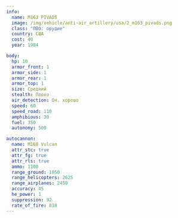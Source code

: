 ```yaml
---
info:
  name: M163 PIVADS
  image: /img/vehicle/anti-air_artillery/usa/2_m163_pivads.png
  class: "ПВО: орудие"
  country: США
  cost: 40
  year: 1984

body:
  hp: 10
  armor_front: 1
  armor_side: 1
  armor_rear: 1
  armor_top: 1
  size: Средний
  stealth: Плохо
  air_detection: Оч. хорошо
  speed: 60
  speed_road: 110
  amphibious: 30
  fuel: 350
  autonomy: 500

autocannon:
  name: M168 Vulcan
  attr_stc: true
  attr_fg: true
  attr_rls: true
  ammo: 1100
  range_ground: 1050
  range_helicopters: 2625
  range_airplanes: 2450
  accuracy: 45
  he_power: 1
  suppression: 92
  rate_of_fire: 818
---
```

